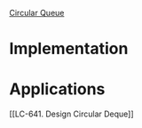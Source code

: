 ---
---

[Circular Queue](</docs/DS/Circular Queue.md>)
# Implementation



# Applications
[[LC-641. Design Circular Deque]]